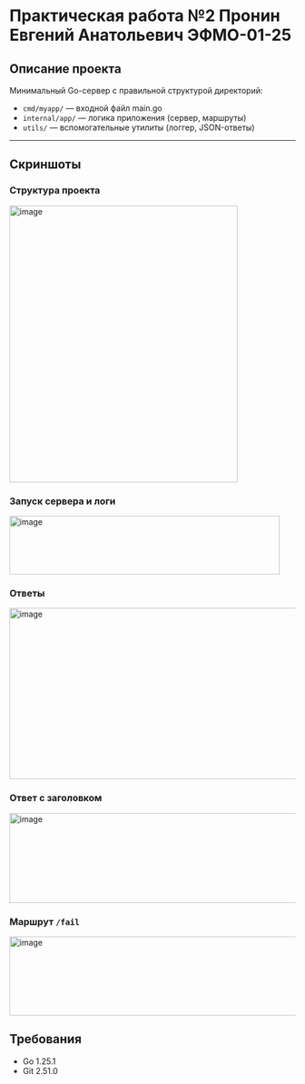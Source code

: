 # Практическая работа №2 Пронин Евгений Анатольевич ЭФМО-01-25

## Описание проекта

Минимальный Go-сервер с правильной структурой директорий:
- `cmd/myapp/` — входной файл main.go
- `internal/app/` — логика приложения (сервер, маршруты)
- `utils/` — вспомогательные утилиты (логгер, JSON-ответы)
---

## Скриншоты

### Структура проекта

<img width="402" height="487" alt="image" src="https://github.com/user-attachments/assets/f7755080-7b5e-4c0c-a23f-f6db687c578b" />

### Запуск сервера и логи

<img width="476" height="103" alt="image" src="https://github.com/user-attachments/assets/8bc4a289-3896-4b37-afca-93413cc20f2d" />


### Ответы

<img width="621" height="301" alt="image" src="https://github.com/user-attachments/assets/8f6f6ac2-7a86-4224-889e-2305e3cac233" />

### Ответ с заголовком

<img width="806" height="158" alt="image" src="https://github.com/user-attachments/assets/c6cd3976-d0ff-4c27-a123-d4f68585c3c9" />

### Маршрут ```/fail```

<img width="628" height="139" alt="image" src="https://github.com/user-attachments/assets/82cef38f-ef60-49df-974c-cf8f51a711b1" />


## Требования

* Go 1.25.1
* Git 2.51.0

